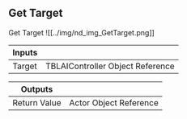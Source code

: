 ## Get Target
Get Target
![[../img/nd_img_GetTarget.png]]

|Inputs||
|--|--|
| Target | TBLAIController Object Reference |

|Outputs||
|--|--|
| Return Value | Actor Object Reference |
